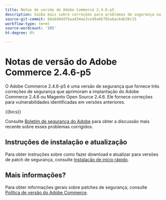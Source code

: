 ```yaml
---
title: Notas de versão do Adobe Commerce 2.4.6-p5
description: Saiba mais sobre correções para problemas de segurança na versão 2.4.6-p5 do Adobe Commerce.
source-git-commit: 68a840ddfbaad34ae3ced9a66785a6ac64b38c15
workflow-type: tm+mt
source-wordcount: '105'
ht-degree: 0%

---
```



# Notas de versão do Adobe Commerce 2.4.6-p5

O Adobe Commerce 2.4.6-p5 é uma versão de segurança que fornece três correções de segurança que aprimoram a implantação do Adobe Commerce 2.4.6 ou Magento Open Source 2.4.6. Ele fornece correções para vulnerabilidades identificadas em versões anteriores.

{{bics}}

Consulte [Boletim de segurança do Adobe](https://helpx.adobe.com/security/products/magento/apsb24-18.html) para obter a discussão mais recente sobre esses problemas corrigidos.

## Instruções de instalação e atualização

Para obter instruções sobre como fazer download e atualizar para versões de patch de segurança, consulte [Instalação de início rápido](../../../installation/composer.md).

## Mais informações?

Para obter informações gerais sobre patches de segurança, consulte [Política de versão do Adobe Commerce](https://experienceleague.adobe.com/docs/commerce-operations/release/planning/versioning-policy.html?lang=en#security-patch-release).
